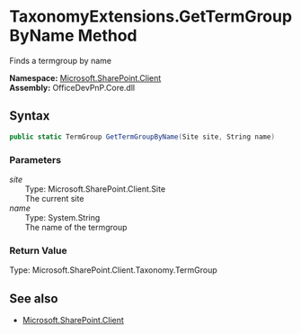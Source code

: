 # TaxonomyExtensions.GetTermGroupByName Method  
Finds a termgroup by name  

**Namespace:** [Microsoft.SharePoint.Client](Microsoft.SharePoint.Client.md)  
**Assembly:** OfficeDevPnP.Core.dll  
## Syntax
```C#
public static TermGroup GetTermGroupByName(Site site, String name)
```
### Parameters
*site*  
&emsp;&emsp;Type: Microsoft.SharePoint.Client.Site  
&emsp;&emsp;The current site  
*name*  
&emsp;&emsp;Type: System.String  
&emsp;&emsp;The name of the termgroup  
### Return Value
Type: Microsoft.SharePoint.Client.Taxonomy.TermGroup  


## See also
- [Microsoft.SharePoint.Client](Microsoft.SharePoint.Client.md)
